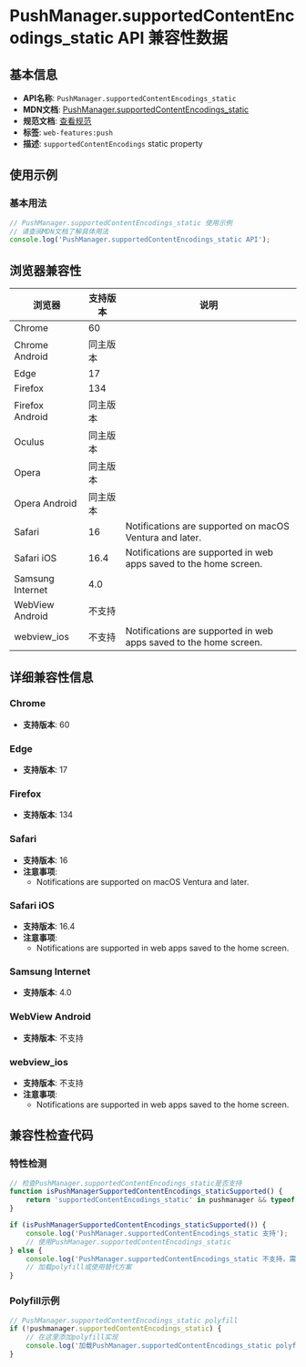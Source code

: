 # PushManager.supportedContentEncodings_static API 兼容性数据

## 基本信息

- **API名称**: `PushManager.supportedContentEncodings_static`
- **MDN文档**: [PushManager.supportedContentEncodings_static](https://developer.mozilla.org/docs/Web/API/PushManager/supportedContentEncodings_static)
- **规范文档**: [查看规范](https://w3c.github.io/push-api/#dom-pushmanager-supportedcontentencodings)
- **标签**: `web-features:push`
- **描述**: `supportedContentEncodings` static property

## 使用示例

### 基本用法

```javascript
// PushManager.supportedContentEncodings_static 使用示例
// 请查阅MDN文档了解具体用法
console.log('PushManager.supportedContentEncodings_static API');
```

## 浏览器兼容性

| 浏览器 | 支持版本 | 说明 |
|--------|----------|------|
| Chrome | 60 |  |
| Chrome Android | 同主版本 |  |
| Edge | 17 |  |
| Firefox | 134 |  |
| Firefox Android | 同主版本 |  |
| Oculus | 同主版本 |  |
| Opera | 同主版本 |  |
| Opera Android | 同主版本 |  |
| Safari | 16 | Notifications are supported on macOS Ventura and later. |
| Safari iOS | 16.4 | Notifications are supported in web apps saved to the home screen. |
| Samsung Internet | 4.0 |  |
| WebView Android | 不支持 |  |
| webview_ios | 不支持 | Notifications are supported in web apps saved to the home screen. |

## 详细兼容性信息

### Chrome

- **支持版本**: 60

### Edge

- **支持版本**: 17

### Firefox

- **支持版本**: 134

### Safari

- **支持版本**: 16
- **注意事项**:
  - Notifications are supported on macOS Ventura and later.

### Safari iOS

- **支持版本**: 16.4
- **注意事项**:
  - Notifications are supported in web apps saved to the home screen.

### Samsung Internet

- **支持版本**: 4.0

### WebView Android

- **支持版本**: 不支持

### webview_ios

- **支持版本**: 不支持
- **注意事项**:
  - Notifications are supported in web apps saved to the home screen.

## 兼容性检查代码

### 特性检测

```javascript
// 检查PushManager.supportedContentEncodings_static是否支持
function isPushManagerSupportedContentEncodings_staticSupported() {
    return 'supportedContentEncodings_static' in pushmanager && typeof pushmanager.supportedContentEncodings_static === 'function';
}

if (isPushManagerSupportedContentEncodings_staticSupported()) {
    console.log('PushManager.supportedContentEncodings_static 支持');
    // 使用PushManager.supportedContentEncodings_static
} else {
    console.log('PushManager.supportedContentEncodings_static 不支持，需要polyfill');
    // 加载polyfill或使用替代方案
}
```

### Polyfill示例

```javascript
// PushManager.supportedContentEncodings_static polyfill
if (!pushmanager.supportedContentEncodings_static) {
    // 在这里添加polyfill实现
    console.log('加载PushManager.supportedContentEncodings_static polyfill');
}
```

